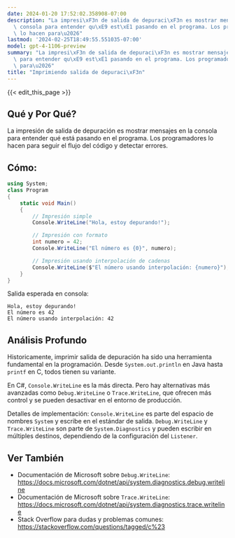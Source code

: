 ```yaml
---
date: 2024-01-20 17:52:02.358908-07:00
description: "La impresi\xF3n de salida de depuraci\xF3n es mostrar mensajes en la\
  \ consola para entender qu\xE9 est\xE1 pasando en el programa. Los programadores\
  \ lo hacen para\u2026"
lastmod: '2024-02-25T18:49:55.551035-07:00'
model: gpt-4-1106-preview
summary: "La impresi\xF3n de salida de depuraci\xF3n es mostrar mensajes en la consola\
  \ para entender qu\xE9 est\xE1 pasando en el programa. Los programadores lo hacen\
  \ para\u2026"
title: "Imprimiendo salida de depuraci\xF3n"
---
```


{{< edit_this_page >}}

## Qué y Por Qué?
La impresión de salida de depuración es mostrar mensajes en la consola para entender qué está pasando en el programa. Los programadores lo hacen para seguir el flujo del código y detectar errores.

## Cómo:
```C#
using System;
class Program
{
    static void Main()
    {
        // Impresión simple
        Console.WriteLine("Hola, estoy depurando!");

        // Impresión con formato
        int numero = 42;
        Console.WriteLine("El número es {0}", numero);

        // Impresión usando interpolación de cadenas
        Console.WriteLine($"El número usando interpolación: {numero}");
    }
}
```
Salida esperada en consola:
```
Hola, estoy depurando!
El número es 42
El número usando interpolación: 42
```

## Análisis Profundo
Historicamente, imprimir salida de depuración ha sido una herramienta fundamental en la programación. Desde `System.out.println` en Java hasta `printf` en C, todos tienen su variante.

En C#, `Console.WriteLine` es la más directa. Pero hay alternativas más avanzadas como `Debug.WriteLine` o `Trace.WriteLine`, que ofrecen más control y se pueden desactivar en el entorno de producción.

Detalles de implementación: `Console.WriteLine` es parte del espacio de nombres `System` y escribe en el estándar de salida. `Debug.WriteLine` y `Trace.WriteLine` son parte de `System.Diagnostics` y pueden escribir en múltiples destinos, dependiendo de la configuración del `Listener`.

## Ver También
- Documentación de Microsoft sobre `Debug.WriteLine`: https://docs.microsoft.com/dotnet/api/system.diagnostics.debug.writeline
- Documentación de Microsoft sobre `Trace.WriteLine`: https://docs.microsoft.com/dotnet/api/system.diagnostics.trace.writeline
- Stack Overflow para dudas y problemas comunes: https://stackoverflow.com/questions/tagged/c%23
